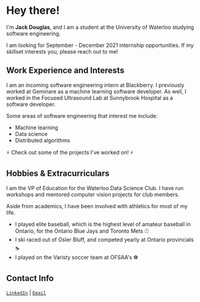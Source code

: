# Hey there! 

I'm **Jack Douglas**, and I am a student at the University of Waterloo studying software engineering. 

I am looking for September - December 2021 internship opportunities. If my skillset interests you, please reach out to me!

## Work Experience and Interests

I am an incoming software engineering intern at Blackberry. I previously worked at Geminare as a machine learning software developer. As well, I worked in the Focused Ultrasound Lab at Sunnybrook Hospital as a software developer.

Some areas of software engineering that interest me include:

- Machine learning
- Data science
- Distributed algorithms

⚡ Check out some of the projects I've worked on! ⚡

## Hobbies & Extracurriculars

I am the VP of Education for the Waterloo Data Science Club. I have run workshops and mentored computer vision projects for club members. 

Aside from academics, I have been involved with athletics for most of my life. 

- I played elite baseball, which is the highest level of amateur baseball in Ontario, for the Ontario Blue Jays and Toronto Mets ⚾
- I ski raced out of Osler Bluff, and competed yearly at Ontario provincials ⛷️
- I played on the Varisty soccer team at OFSAA's ⚽

## Contact Info 

<code>[LinkedIn](https://www.linkedin.com/in/jack-douglas-910896150/)</code> | <code>[Email](mailto:jack.douglas@uwaterloo.ca)</code>

<!--
**J-Douglas/J-Douglas** is a ✨ _special_ ✨ repository because its `README.md` (this file) appears on your GitHub profile.

Here are some ideas to get you started:

- 🔭 I’m currently working on ...
- 🌱 I’m currently learning ...
- 👯 I’m looking to collaborate on ...
- 🤔 I’m looking for help with ...
- 💬 Ask me about ...
- 📫 How to reach me: ...
- 😄 Pronouns: ...
- ⚡ Fun fact: ...
-->
